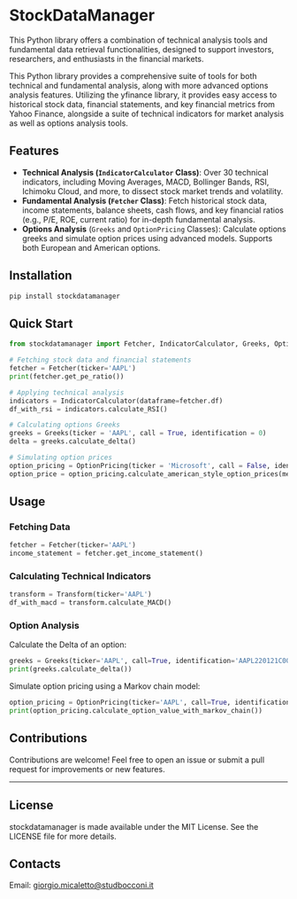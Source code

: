# StockDataManager
This Python library offers a combination of technical analysis tools and fundamental data retrieval functionalities, designed to support investors, researchers, and enthusiasts in the financial markets. 

This Python library provides a comprehensive suite of tools for both technical and fundamental analysis, along with more advanced options analysis features. Utilizing the yfinance library, it provides easy access to historical stock data, financial statements, and key financial metrics from Yahoo Finance, alongside a suite of technical indicators for market analysis as well as options analysis tools.

## Features
- **Technical Analysis (`IndicatorCalculator` Class)**: Over 30 technical indicators, including Moving Averages, MACD, Bollinger Bands, RSI, Ichimoku Cloud, and more, to dissect stock market trends and volatility.
- **Fundamental Analysis (`Fetcher` Class)**: Fetch historical stock data, income statements, balance sheets, cash flows, and key financial ratios (e.g., P/E, ROE, current ratio) for in-depth fundamental analysis.
- **Options Analysis** (`Greeks` and `OptionPricing` Classes): Calculate options greeks and simulate option prices using advanced models. Supports both European and American options.

## Installation

```bash
pip install stockdatamanager
```
## Quick Start
```python
from stockdatamanager import Fetcher, IndicatorCalculator, Greeks, OptionPricing

# Fetching stock data and financial statements
fetcher = Fetcher(ticker='AAPL')
print(fetcher.get_pe_ratio())

# Applying technical analysis
indicators = IndicatorCalculator(dataframe=fetcher.df)
df_with_rsi = indicators.calculate_RSI()

# Calculating options Greeks
greeks = Greeks(ticker = 'AAPL', call = True, identification = 0)
delta = greeks.calculate_delta()

# Simulating option prices
option_pricing = OptionPricing(ticker = 'Microsoft', call = False, identification= 0)
option_price = option_pricing.calculate_american_style_option_prices(method = 'binomial')
```
## Usage
### Fetching Data
```python
fetcher = Fetcher(ticker='AAPL')
income_statement = fetcher.get_income_statement()
```
### Calculating Technical Indicators
```python
transform = Transform(ticker='AAPL')
df_with_macd = transform.calculate_MACD()
```
### Option Analysis
Calculate the Delta of an option:
```python
greeks = Greeks(ticker='AAPL', call=True, identification='AAPL220121C00100000')
print(greeks.calculate_delta())
```
Simulate option pricing using a Markov chain model:
```python
option_pricing = OptionPricing(ticker='AAPL', call=True, identification='AAPL220121C00100000')
print(option_pricing.calculate_option_value_with_markov_chain())
```
## Contributions
Contributions are welcome! Feel free to open an issue or submit a pull request for improvements or new features.
***
## License
stockdatamanager is made available under the MIT License. See the LICENSE file for more details.
## Contacts
Email: giorgio.micaletto@studbocconi.it

